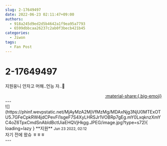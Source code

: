 ```yaml
---
slug: 2-17649497
date: 2022-06-23 02:11:47+09:00
authors:
  - 918a245d9ed2d5b4642a1f9ea95a7793
  - 6599dbbcaa26237c2ab0f3becb421b45
categories:
  - Jiwon
tags:
  - Fan Post
---
```


# 2-17649497

<div class="post-container" markdown="1">
<div class="content-container md-sidebar__scrollwrap" markdown="1">

지원웅니 안자고 머해..언능 자..🥺

</div>
</div>

<div style="text-align: right;" markdown="1">
<a href="https://weverse.io/fromis9/fanpost/2-17649497" style="text-align: right;">:material-share:{.big-emoji}</a>
</div>
---

<div class="comments-container md-sidebar__scrollwrap" markdown="1">
<div class="comment" markdown="1">
<div class='id-container' markdown="1">
![](https://phinf.wevpstatic.net/MjAyMzA2MjVfMzMg/MDAxNjg3NjU0MTExOTU5.7GFeCpkRW4jdCPevFi1sgeF7S4XyLHRSJr1VOBRp7gEg.mY0LxqknzXmYC4oZ6TpxCmdSnAbldBctUiaEHQVjHkgg.JPEG/image.jpg?type=s72){ loading=lazy }
**<span class="artist">지원</span>** <small>Jun 23 2022, 02:12</small><br>
</div>
<div class='comment-body' markdown="1">
자기 전에 왔슈 ㅎㅎㅎ
</div>
</div>
</div>
---

